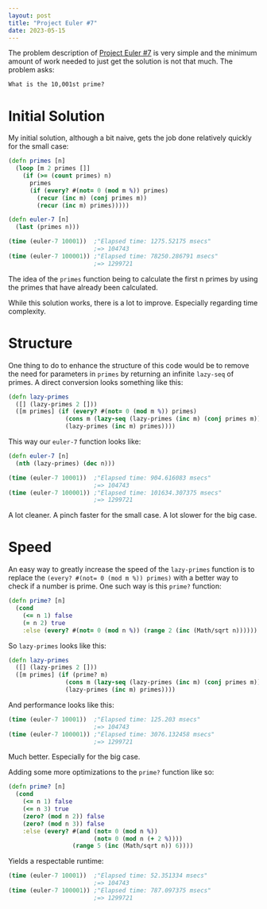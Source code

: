```yaml
---
layout: post
title: "Project Euler #7"
date: 2023-05-15
---
```

The problem description of [Project Euler #7](https://projecteuler.net/problem=7) is very simple and the minimum amount
of work needed to just get the solution is not that much. The problem asks:

```What is the 10,001st prime?```

# Initial Solution

My initial solution, although a bit naive, gets the job done relatively quickly for the small case:
```clojure
(defn primes [n]
  (loop [m 2 primes []]
    (if (>= (count primes) n)
      primes
      (if (every? #(not= 0 (mod m %)) primes)
        (recur (inc m) (conj primes m))
        (recur (inc m) primes)))))

(defn euler-7 [n]
  (last (primes n)))
```
```clojure
(time (euler-7 10001))  ;"Elapsed time: 1275.52175 msecs"
                        ;=> 104743
(time (euler-7 100001)) ;"Elapsed time: 78250.286791 msecs"
                        ;=> 1299721
```
The idea of the `primes` function being to calculate the first n primes by using the primes that have already
been calculated.

While this solution works, there is a lot to improve. Especially regarding time complexity.

# Structure

One thing to do to enhance the structure of this code would be to remove the need for parameters in `primes` by returning
an infinite `lazy-seq` of primes. A direct conversion looks something like this:
```clojure
(defn lazy-primes
  ([] (lazy-primes 2 []))
  ([m primes] (if (every? #(not= 0 (mod m %)) primes)
                (cons m (lazy-seq (lazy-primes (inc m) (conj primes m))))
                (lazy-primes (inc m) primes))))
```
This way our `euler-7` function looks like:
```clojure
(defn euler-7 [n]
  (nth (lazy-primes) (dec n)))
```
```clojure
(time (euler-7 10001))  ;"Elapsed time: 904.616083 msecs"
                        ;=> 104743
(time (euler-7 100001)) ;"Elapsed time: 101634.307375 msecs"
                        ;=> 1299721
```
A lot cleaner. A pinch faster for the small case. A lot slower for the big case.
# Speed
An easy way to greatly increase the speed of the `lazy-primes` function is to replace the
`(every? #(not= 0 (mod m %)) primes)` with a better way to check if a number is prime. One such way is this
`prime?` function:
```clojure
(defn prime? [n]
  (cond
    (<= n 1) false
    (= n 2) true
    :else (every? #(not= 0 (mod n %)) (range 2 (inc (Math/sqrt n))))))
```
So `lazy-primes` looks like this:
```clojure
(defn lazy-primes
  ([] (lazy-primes 2 []))
  ([m primes] (if (prime? m)
                (cons m (lazy-seq (lazy-primes (inc m) (conj primes m))))
                (lazy-primes (inc m) primes))))
```
And performance looks like this:
```clojure
(time (euler-7 10001))  ;"Elapsed time: 125.203 msecs"
                        ;=> 104743
(time (euler-7 100001)) ;"Elapsed time: 3076.132458 msecs"
                        ;=> 1299721
```
Much better. Especially for the big case.

Adding some more optimizations to the `prime?` function like so:
```clojure
(defn prime? [n]
  (cond
    (<= n 1) false
    (<= n 3) true
    (zero? (mod n 2)) false
    (zero? (mod n 3)) false
    :else (every? #(and (not= 0 (mod n %))
                        (not= 0 (mod n (+ 2 %))))
                  (range 5 (inc (Math/sqrt n)) 6))))
```
Yields a respectable runtime:
```clojure
(time (euler-7 10001))  ;"Elapsed time: 52.351334 msecs"
                        ;=> 104743
(time (euler-7 100001)) ;"Elapsed time: 787.097375 msecs"
                        ;=> 1299721
```